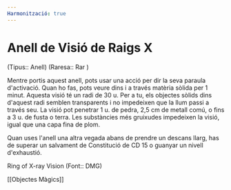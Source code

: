 ```yaml
---
Harmonització: true
---
```

# Anell de Visió de Raigs X

(Tipus:: Anell) (Raresa:: Rar )

Mentre portis aquest anell, pots usar una acció per dir la seva paraula d'activació. Quan ho fas, pots veure dins i a través matèria sòlida per 1 minut. Aquesta visió té un radi de 30 u. Per a tu, els objectes sòlids dins d'aquest radi semblen transparents i no impedeixen que la llum passi a través seu. La visió pot penetrar 1 u. de pedra, 2,5 cm de metall comú, o fins a 3 u. de fusta o terra. Les substàncies més gruixudes impedeixen la visió, igual que una capa fina de plom.

Quan uses l'anell una altra vegada abans de prendre un descans llarg, has de superar un salvament de Constitució de CD 15 o guanyar un nivell d'exhaustió.

Ring of X-ray Vision (Font:: DMG)

[[Objectes Màgics]]